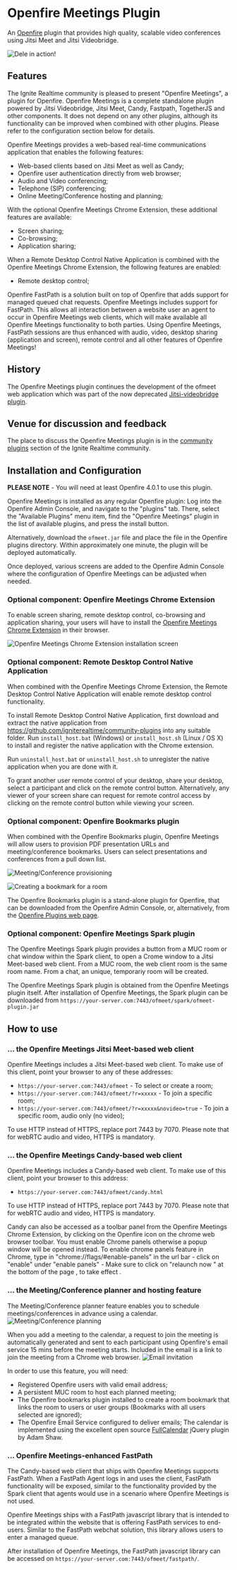 # Openfire Meetings Plugin
An [Openfire](http://www.igniterealtime.org/projects/openfire/) plugin that provides high quality, scalable video
conferences using Jitsi Meet and Jitsi Videobridge.

![Dele in action!](https://community.igniterealtime.org/servlet/JiveServlet/showImage/38-1730-22276/ofmeet2.png)

## Features
The Ignite Realtime community is pleased to present "Openfire Meetings", a plugin for Openfire. Openfire Meetings is a
complete standalone plugin powered by Jitsi Videobridge, Jitsi Meet, Candy, Fastpath, TogetherJS and other components.
It does not depend on any other plugins, although its functionality can be improved when combined with other plugins.
Please refer to the configuration section below for details.

Openfire Meetings provides a web-based real-time communications application that enables the following features:
* Web-based clients based on Jitsi Meet as well as Candy;
* Openfire user authentication directly from web browser;
* Audio and Video conferencing;
* Telephone (SIP) conferencing;
* Online Meeting/Conference hosting and planning;

With the optional Openfire Meetings Chrome Extension, these additional features are available:
* Screen sharing;
* Co-browsing;
* Application sharing;

When a Remote Desktop Control Native Application is combined with the Openfire Meetings Chrome Extension, the
following features are enabled:
 * Remote desktop control;

Openfire FastPath is a solution built on top of Openfire that adds support for managed queued chat requests. Openfire
Meetings includes support for FastPath. This allows all interaction between a website user an agent to occur in Openfire
Meetings web clients, which will make available all Openfire Meetings functionality to both parties. Using Openfire
Meetings, FastPath sessions are thus enhanced with audio, video, desktop sharing (application and screen), remote
control and all other features of Openfire Meetings!

## History
The Openfire Meetings plugin continues the development of the ofmeet web application which was part of the now
deprecated [Jitsi-videobridge plugin](https://community.igniterealtime.org/community/support/jitsi_videobridge_plugin).

## Venue for discussion and feedback
The place to discuss the Openfire Meetings plugin is in the [community plugins](https://community.igniterealtime.org/community/plugins/commplugins/openfire-meetings/activity)
section of the Ignite Realtime community.

## Installation and Configuration
**PLEASE NOTE** - You will need at least Openfire 4.0.1 to use this plugin.

Openfire Meetings is installed as any regular Openfire plugin: Log into the Openfire Admin Console, and navigate to the
"plugins" tab. There, select the "Available Plugins" menu item, find the "Openfire Meetings" plugin in the list of
available plugins, and press the install button.

Alternatively, download the ```ofmeet.jar``` file and place the file in the Openfire plugins directory. Within
approximately one minute, the plugin will be deployed automatically.

Once deployed, various screens are added to the Openfire Admin Console where the configuration of Openfire Meetings can
be adjusted when needed.

### Optional component: Openfire Meetings Chrome Extension

To enable screen sharing, remote desktop control, co-browsing and application sharing, your users will have to install
the [Openfire Meetings Chrome Extension](https://chrome.google.com/webstore/detail/openfire-meetings-chrome/fohfnhgabmicpkjcpjpjongpijcffaba?hl=en-GB)
in their browser.

![Openfire Meetings Chrome Extension installation screen](https://community.igniterealtime.org/servlet/JiveServlet/showImage/38-1730-22181/ofmeet1.png)

### Optional component: Remote Desktop Control Native Application

When combined with the Openfire Meetings Chrome Extension, the Remote Desktop Control Native Application will enable
remote desktop control functionality.

To install Remote Desktop Control Native Application, first download and extract the native application from
https://github.com/igniterealtime/community-plugins into any suitable folder. Run ```install_host.bat``` (Windows) or
```install_host.sh``` (Linux / OS X) to install and register the native application with the Chrome extension.

Run ```uninstall_host.bat``` or ```uninstall_host.sh``` to unregister the native application when you are done with it.

To grant another user remote control of your desktop, share your desktop, select a participant and click on the remote
control button. Alternatively, any viewer of your screen share can request for remote control access by clicking on the
remote control button while viewing your screen.

### Optional component: Openfire Bookmarks plugin

When combined with the Openfire Bookmarks plugin, Openfire Meetings will allow users to provision PDF presentation URLs
and meeting/conference bookmarks. Users can select presentations and conferences from a pull down list.

![Meeting/Conference provisioning](https://community.igniterealtime.org/servlet/JiveServlet/showImage/38-1730-22275/ofmeet3.png)

![Creating a bookmark for a room](https://community.igniterealtime.org/servlet/JiveServlet/showImage/38-1762-66501/Image6.jpg)

The Openfire Bookmarks plugin is a stand-alone plugin for Openfire, that can be downloaded from the Openfire Admin
Console, or, alternatively, from the [Openfire Plugins web page](http://www.igniterealtime.org/projects/openfire/plugins.jsp).

### Optional component: Openfire Meetings Spark plugin

The Openfire Meetings Spark plugin provides a button from a MUC room or chat window within the Spark client, to open a
Crome window to a Jitsi Meet-based web client. From a MUC room, the web client room is the same room name. From a chat,
an unique, temporariy room will be created.

The Openfire Meetings Spark plugin is obtained from the Openfire Meetings plugin itself. After installation of Openfire
Meetings, the Spark plugin can be downloaded from ```https://your-server.com:7443/ofmeet/spark/ofmeet-plugin.jar```

## How to use

### ... the Openfire Meetings Jitsi Meet-based web client

Openfire Meetings includes a Jitsi Meet-based web client. To make use of this client, point your browser to any of these
addresses:

* ```https://your-server.com:7443/ofmeet``` - To select or create a room;
* ```https://your-server.com:7443/ofmeet/?r=xxxxx``` - To join a specific room;
* ```https://your-server.com:7443/ofmeet/?r=xxxxx&novideo=true``` - To join a specific room, audio only (no video);

To use HTTP instead of HTTPS, replace port 7443 by 7070. Please note that for webRTC audio and video, HTTPS is mandatory.

### ... the Openfire Meetings Candy-based web client

Openfire Meetings includes a Candy-based web client. To make use of this client, point your browser to this address:

* ```https://your-server.com:7443/ofmeet/candy.html```

To use HTTP instead of HTTPS, replace port 7443 by 7070. Please note that for webRTC audio and video, HTTPS is mandatory.

Candy can also be accessed as a toolbar panel from the Openfire Meetings Chrome Extension, by clicking on the Openfire icon on the chrome web browser toolbar.
You must enable Chrome panels otherwise a popup window will be opened instead.
To enable chrome panels feature in Chrome, type in "chrome://flags/#enable-panels" in the url bar - click on "enable" under "enable panels" - Make sure to click on "relaunch now " at the bottom of the page , to take effect .

### ... the Meeting/Conference planner and hosting feature

The Meeting/Conference planner feature enables you to schedule meetings/conferences in advance using a calendar.
![Meeting/Conference planning](https://community.igniterealtime.org/servlet/JiveServlet/showImage/38-1762-66498/Image2.jpg)

When you add a meeting to the calendar, a request to join the meeting is automatically generated and sent to each
participant using Openfire's email service 15 mins before the meeting starts. Included in the email is a link to join
the meeting from a Chrome web browser.
![Email invitation](https://community.igniterealtime.org/servlet/JiveServlet/showImage/38-1762-66502/Image5.jpg)

In order to use this feature, you will need:
* Registered Openfire users with valid email address;
* A persistent MUC room to host each planned meeting;
* The Openfire bookmarks plugin installed to create a room bookmark that links the room to users or user groups
  (Bookmarks with all users selected are ignored);
* The Openfire Email Service configured to deliver emails;
The calendar is implemented using the excellent open source [FullCalendar](http://fullcalendar.io/) jQuery plugin by
Adam Shaw.

### ... Openfire Meetings-enhanced FastPath
The Candy-based web client that ships with Openfire Meetings supports FastPath. When a FastPath Agent logs in and uses
the client, FastPath functionality will be exposed, similar to the functionality provided by the Spark client that
agents would use in a scenario where Openfire Meetings is not used.

Openfire Meetings ships with a FastPath javascript library that is intended to be integrated within the website that
is offering FastPath services to end-users. Similar to the FastPath webchat solution, this library allows users to
enter a managed queue.

After installation of Openfire Meetings, the FastPath javascript library can be accessed on ```https://your-server.com:7443/ofmeet/fastpath/```.

